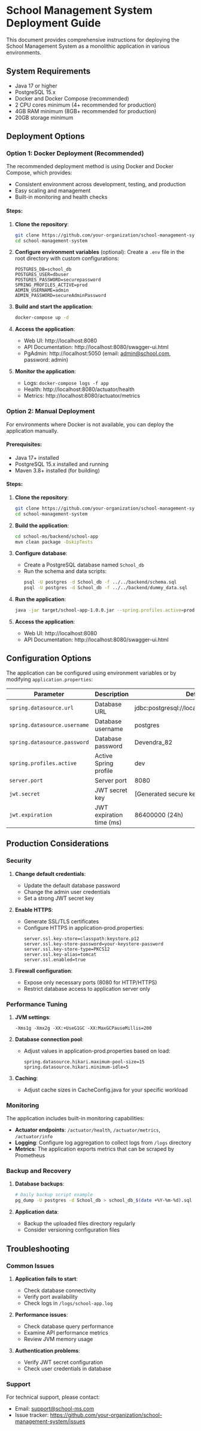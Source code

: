 # School Management System Deployment Guide

This document provides comprehensive instructions for deploying the School Management System as a monolithic application in various environments.

## System Requirements

- Java 17 or higher
- PostgreSQL 15.x
- Docker and Docker Compose (recommended)
- 2 CPU cores minimum (4+ recommended for production)
- 4GB RAM minimum (8GB+ recommended for production)
- 20GB storage minimum

## Deployment Options

### Option 1: Docker Deployment (Recommended)

The recommended deployment method is using Docker and Docker Compose, which provides:
- Consistent environment across development, testing, and production
- Easy scaling and management
- Built-in monitoring and health checks

#### Steps:

1. **Clone the repository**:
   ```bash
   git clone https://github.com/your-organization/school-management-system.git
   cd school-management-system
   ```

2. **Configure environment variables** (optional):
   Create a `.env` file in the root directory with custom configurations:
   ```
   POSTGRES_DB=school_db
   POSTGRES_USER=dbuser
   POSTGRES_PASSWORD=securepassword
   SPRING_PROFILES_ACTIVE=prod
   ADMIN_USERNAME=admin
   ADMIN_PASSWORD=secureAdminPassword
   ```

3. **Build and start the application**:
   ```bash
   docker-compose up -d
   ```

4. **Access the application**:
   - Web UI: http://localhost:8080
   - API Documentation: http://localhost:8080/swagger-ui.html
   - PgAdmin: http://localhost:5050 (email: admin@school.com, password: admin)

5. **Monitor the application**:
   - Logs: `docker-compose logs -f app`
   - Health: http://localhost:8080/actuator/health
   - Metrics: http://localhost:8080/actuator/metrics

### Option 2: Manual Deployment

For environments where Docker is not available, you can deploy the application manually.

#### Prerequisites:
- Java 17+ installed
- PostgreSQL 15.x installed and running
- Maven 3.8+ installed (for building)

#### Steps:

1. **Clone the repository**:
   ```bash
   git clone https://github.com/your-organization/school-management-system.git
   cd school-management-system
   ```

2. **Build the application**:
   ```bash
   cd school-ms/backend/school-app
   mvn clean package -DskipTests
   ```

3. **Configure database**:
   - Create a PostgreSQL database named `School_db`
   - Run the schema and data scripts:
     ```bash
     psql -U postgres -d School_db -f ../../backend/schema.sql
     psql -U postgres -d School_db -f ../../backend/dummy_data.sql
     ```

4. **Run the application**:
   ```bash
   java -jar target/school-app-1.0.0.jar --spring.profiles.active=prod
   ```

5. **Access the application**:
   - Web UI: http://localhost:8080
   - API Documentation: http://localhost:8080/swagger-ui.html

## Configuration Options

The application can be configured using environment variables or by modifying `application.properties`:

| Parameter | Description | Default |
|-----------|-------------|---------|
| `spring.datasource.url` | Database URL | jdbc:postgresql://localhost:5432/School_db |
| `spring.datasource.username` | Database username | postgres |
| `spring.datasource.password` | Database password | Devendra_82 |
| `spring.profiles.active` | Active Spring profile | dev |
| `server.port` | Server port | 8080 |
| `jwt.secret` | JWT secret key | [Generated secure key] |
| `jwt.expiration` | JWT expiration time (ms) | 86400000 (24h) |

## Production Considerations

### Security

1. **Change default credentials**:
   - Update the default database password
   - Change the admin user credentials
   - Set a strong JWT secret key

2. **Enable HTTPS**:
   - Generate SSL/TLS certificates
   - Configure HTTPS in application-prod.properties:
     ```
     server.ssl.key-store=classpath:keystore.p12
     server.ssl.key-store-password=your-keystore-password
     server.ssl.key-store-type=PKCS12
     server.ssl.key-alias=tomcat
     server.ssl.enabled=true
     ```

3. **Firewall configuration**:
   - Expose only necessary ports (8080 for HTTP/HTTPS)
   - Restrict database access to application server only

### Performance Tuning

1. **JVM settings**:
   ```
   -Xms1g -Xmx2g -XX:+UseG1GC -XX:MaxGCPauseMillis=200
   ```

2. **Database connection pool**:
   - Adjust values in application-prod.properties based on load:
     ```
     spring.datasource.hikari.maximum-pool-size=15
     spring.datasource.hikari.minimum-idle=5
     ```

3. **Caching**:
   - Adjust cache sizes in CacheConfig.java for your specific workload

### Monitoring

The application includes built-in monitoring capabilities:

- **Actuator endpoints**: `/actuator/health`, `/actuator/metrics`, `/actuator/info`
- **Logging**: Configure log aggregation to collect logs from `/logs` directory 
- **Metrics**: The application exports metrics that can be scraped by Prometheus

### Backup and Recovery

1. **Database backups**:
   ```bash
   # Daily backup script example
   pg_dump -U postgres -d School_db > school_db_$(date +%Y-%m-%d).sql
   ```

2. **Application data**:
   - Backup the uploaded files directory regularly
   - Consider versioning configuration files

## Troubleshooting

### Common Issues

1. **Application fails to start**:
   - Check database connectivity
   - Verify port availability
   - Check logs in `/logs/school-app.log`

2. **Performance issues**:
   - Check database query performance
   - Examine API performance metrics
   - Review JVM memory usage

3. **Authentication problems**:
   - Verify JWT secret configuration
   - Check user credentials in database

### Support

For technical support, please contact:
- Email: support@school-ms.com
- Issue tracker: https://github.com/your-organization/school-management-system/issues